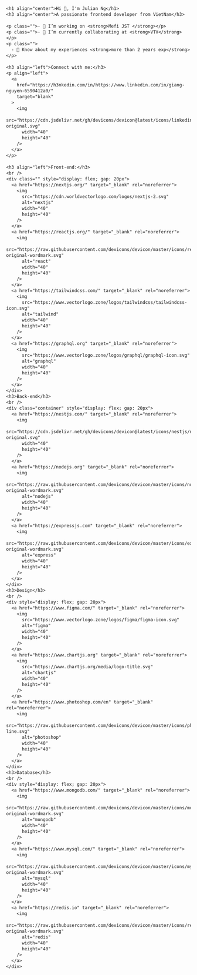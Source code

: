     <h1 align="center">Hi 👋, I'm Julian Ng</h1>
    <h3 align="center">A passionate frontend developer from VietNam</h3>

    <p class="">- 🔭 I’m working on <strong>Mefi JST </strong></p>
    <p class="">- 🌱 I’m currently collaborating at <strong>VTV</strong></p>
    <p class="">
      - 📄 Know about my experiences <strong>more than 2 years exp</strong>
    </p>

    <h3 align="left">Connect with me:</h3>
    <p align="left">
      <a
        href="https://h3nkedin.com/in/https://www.linkedin.com/in/giang-nguyen-6590412a0/"
        target="blank"
      >
        <img
          src="https://cdn.jsdelivr.net/gh/devicons/devicon@latest/icons/linkedin/linkedin-original.svg"
          width="40"
          height="40"
        />
      </a>
    </p>

    <h3 align="left">Front-end:</h3>
    <br />
    <div class="" style="display: flex; gap: 20px">
      <a href="https://nextjs.org/" target="_blank" rel="noreferrer">
        <img
          src="https://cdn.worldvectorlogo.com/logos/nextjs-2.svg"
          alt="nextjs"
          width="40"
          height="40"
        />
      </a>
      <a href="https://reactjs.org/" target="_blank" rel="noreferrer">
        <img
          src="https://raw.githubusercontent.com/devicons/devicon/master/icons/react/react-original-wordmark.svg"
          alt="react"
          width="40"
          height="40"
        />
      </a>
      <a href="https://tailwindcss.com/" target="_blank" rel="noreferrer">
        <img
          src="https://www.vectorlogo.zone/logos/tailwindcss/tailwindcss-icon.svg"
          alt="tailwind"
          width="40"
          height="40"
        />
      </a>
      <a href="https://graphql.org" target="_blank" rel="noreferrer">
        <img
          src="https://www.vectorlogo.zone/logos/graphql/graphql-icon.svg"
          alt="graphql"
          width="40"
          height="40"
        />
      </a>
    </div>
    <h3>Back-end</h3>
    <br />
    <div class="container" style="display: flex; gap: 20px">
      <a href="https://nestjs.com/" target="_blank" rel="noreferrer">
        <img
          src="https://cdn.jsdelivr.net/gh/devicons/devicon@latest/icons/nestjs/nestjs-original.svg"
          width="40"
          height="40"
        />
      </a>
      <a href="https://nodejs.org" target="_blank" rel="noreferrer">
        <img
          src="https://raw.githubusercontent.com/devicons/devicon/master/icons/nodejs/nodejs-original-wordmark.svg"
          alt="nodejs"
          width="40"
          height="40"
        />
      </a>
      <a href="https://expressjs.com" target="_blank" rel="noreferrer">
        <img
          src="https://raw.githubusercontent.com/devicons/devicon/master/icons/express/express-original-wordmark.svg"
          alt="express"
          width="40"
          height="40"
        />
      </a>
    </div>
    <h3>Design</h3>
    <br />
    <div style="display: flex; gap: 20px">
      <a href="https://www.figma.com/" target="_blank" rel="noreferrer">
        <img
          src="https://www.vectorlogo.zone/logos/figma/figma-icon.svg"
          alt="figma"
          width="40"
          height="40"
        />
      </a>
      <a href="https://www.chartjs.org" target="_blank" rel="noreferrer">
        <img
          src="https://www.chartjs.org/media/logo-title.svg"
          alt="chartjs"
          width="40"
          height="40"
        />
      </a>
      <a href="https://www.photoshop.com/en" target="_blank" rel="noreferrer">
        <img
          src="https://raw.githubusercontent.com/devicons/devicon/master/icons/photoshop/photoshop-line.svg"
          alt="photoshop"
          width="40"
          height="40"
        />
      </a>
    </div>
    <h3>Database</h3>
    <br />
    <div style="display: flex; gap: 20px">
      <a href="https://www.mongodb.com/" target="_blank" rel="noreferrer">
        <img
          src="https://raw.githubusercontent.com/devicons/devicon/master/icons/mongodb/mongodb-original-wordmark.svg"
          alt="mongodb"
          width="40"
          height="40"
        />
      </a>
      <a href="https://www.mysql.com/" target="_blank" rel="noreferrer">
        <img
          src="https://raw.githubusercontent.com/devicons/devicon/master/icons/mysql/mysql-original-wordmark.svg"
          alt="mysql"
          width="40"
          height="40"
        />
      </a>
      <a href="https://redis.io" target="_blank" rel="noreferrer">
        <img
          src="https://raw.githubusercontent.com/devicons/devicon/master/icons/redis/redis-original-wordmark.svg"
          alt="redis"
          width="40"
          height="40"
        />
      </a>
    </div>
